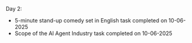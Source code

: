 Day 2:
- 5-minute stand-up comedy set in English task completed on 10-06-2025
- Scope of the Al Agent Industry task completed on 10-06-2025
